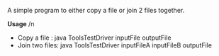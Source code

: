 A simple program to either copy a file or join 2 files together.

**Usage** /n
- Copy a file   : java ToolsTestDriver inputFile outputFile
- Join two files: java ToolsTestDriver inputFileA inputFileB outputFile
